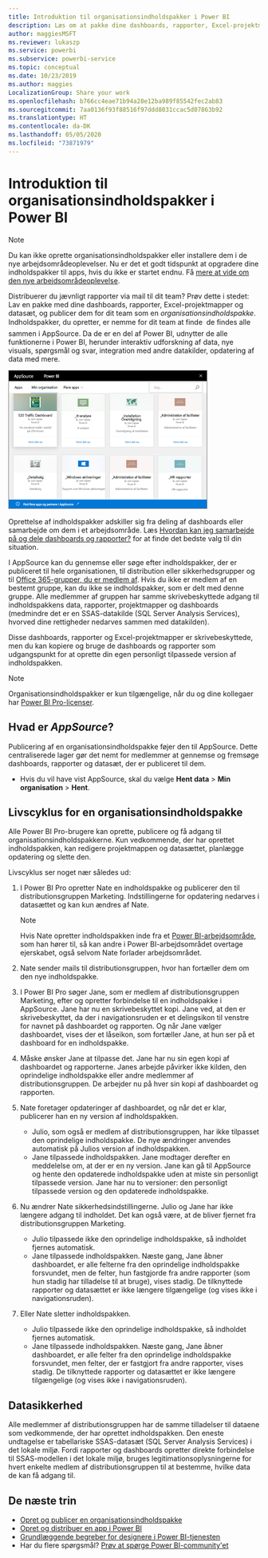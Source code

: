 ```yaml
---
title: Introduktion til organisationsindholdspakker i Power BI
description: Læs om at pakke dine dashboards, rapporter, Excel-projektmapper og datasæt som organisationsindholdspakker, som du kan dele med dine kollegaer.
author: maggiesMSFT
ms.reviewer: lukaszp
ms.service: powerbi
ms.subservice: powerbi-service
ms.topic: conceptual
ms.date: 10/23/2019
ms.author: maggies
LocalizationGroup: Share your work
ms.openlocfilehash: b766cc4eae71b94a28e12ba989f85542fec2ab83
ms.sourcegitcommit: 7aa0136f93f88516f97ddd8031ccac5d07863b92
ms.translationtype: HT
ms.contentlocale: da-DK
ms.lasthandoff: 05/05/2020
ms.locfileid: "73871979"
---
```

# <a name="intro-to-organizational-content-packs-in-power-bi"></a>Introduktion til organisationsindholdspakker i Power BI
> [!NOTE]
> Du kan ikke oprette organisationsindholdspakker eller installere dem i de nye arbejdsområdeoplevelser. Nu er det et godt tidspunkt at opgradere dine indholdspakker til apps, hvis du ikke er startet endnu. Få [mere at vide om den nye arbejdsområdeoplevelse](service-create-the-new-workspaces.md).
> 

Distribuerer du jævnligt rapporter via mail til dit team? Prøv dette i stedet: Lav en pakke med dine dashboards, rapporter, Excel-projektmapper og datasæt, og publicer dem for dit team som en *organisationsindholdspakke*. Indholdspakker, du opretter, er nemme for dit team at finde &#151; de findes alle sammen i AppSource. Da de er en del af Power BI, udnytter de alle funktionerne i Power BI, herunder interaktiv udforskning af data, nye visuals, spørgsmål og svar, integration med andre datakilder, opdatering af data med mere.

![](media/service-organizational-content-pack-introduction/power-bi-org-content-packs.png)

Oprettelse af indholdspakker adskiller sig fra deling af dashboards eller samarbejde om dem i et arbejdsområde. Læs [Hvordan kan jeg samarbejde på og dele dashboards og rapporter?](service-how-to-collaborate-distribute-dashboards-reports.md) for at finde det bedste valg til din situation. 

I AppSource kan du gennemse eller søge efter indholdspakker, der er publiceret til hele organisationen, til distribution eller sikkerhedsgrupper og til [Office 365-grupper, du er medlem af](https://support.office.com/article/Create-a-group-in-Office-365-7124dc4c-1de9-40d4-b096-e8add19209e9). Hvis du ikke er medlem af en bestemt gruppe, kan du ikke se indholdspakker, som er delt med denne gruppe. Alle medlemmer af gruppen har samme skrivebeskyttede adgang til indholdspakkens data, rapporter, projektmapper og dashboards (medmindre det er en SSAS-datakilde (SQL Server Analysis Services), hvorved dine rettigheder nedarves sammen med datakilden).

Disse dashboards, rapporter og Excel-projektmapper er skrivebeskyttede, men du kan kopiere og bruge de dashboards og rapporter som udgangspunkt for at oprette din egen personligt tilpassede version af indholdspakken.

> [!NOTE]
> Organisationsindholdspakker er kun tilgængelige, når du og dine kollegaer har [Power BI Pro-licenser](service-features-license-type.md).
> 
> 

## <a name="what-is-appsource"></a>Hvad er *AppSource*?
Publicering af en organisationsindholdspakke føjer den til AppSource.  Dette centraliserede lager gør det nemt for medlemmer at gennemse og fremsøge dashboards, rapporter og datasæt, der er publiceret til dem.  

* Hvis du vil have vist AppSource, skal du vælge **Hent data** > **Min organisation** > **Hent**.

## <a name="the-life-cycle-of-an-organizational-content-pack"></a>Livscyklus for en organisationsindholdspakke
Alle Power BI Pro-brugere kan oprette, publicere og få adgang til organisationsindholdspakkerne. Kun vedkommende, der har oprettet indholdspakken, kan redigere projektmappen og datasættet, planlægge opdatering og slette den.

Livscyklus ser noget nær således ud:

1. I Power BI Pro opretter Nate en indholdspakke og publicerer den til distributionsgruppen Marketing. Indstillingerne for opdatering nedarves i datasættet og kan kun ændres af Nate.
   
   > [!NOTE]
   > Hvis Nate opretter indholdspakken inde fra et [Power BI-arbejdsområde](service-create-distribute-apps.md), som han hører til, så kan andre i Power BI-arbejdsområdet overtage ejerskabet, også selvom Nate forlader arbejdsområdet.
   > 
   > 
2. Nate sender mails til distributionsgruppen, hvor han fortæller dem om den nye indholdspakke.
3. I Power BI Pro søger Jane, som er medlem af distributionsgruppen Marketing, efter og opretter forbindelse til en indholdspakke i AppSource. Jane har nu en skrivebeskyttet kopi. Jane ved, at den er skrivebeskyttet, da der i navigationsruden er et delingsikon til venstre for navnet på dashboardet og rapporten. Og når Jane vælger dashboardet, vises der et låseikon, som fortæller Jane, at hun ser på et dashboard for en indholdspakke. 
4. Måske ønsker Jane at tilpasse det. Jane har nu sin egen kopi af dashboardet og rapporterne. Janes arbejde påvirker ikke kilden, den oprindelige indholdspakke eller andre medlemmer af distributionsgruppen. De arbejder nu på hver sin kopi af dashboardet og rapporten.
5. Nate foretager opdateringer af dashboardet, og når det er klar, publicerer han en ny version af indholdspakken.
   
   * Julio, som også er medlem af distributionsgruppen, har ikke tilpasset den oprindelige indholdspakke. De nye ændringer anvendes automatisk på Julios version af indholdspakken.  
   * Jane tilpassede indholdspakken. Jane modtager derefter en meddelelse om, at der er en ny version.  Jane kan gå til AppSource og hente den opdaterede indholdspakke uden at miste sin personligt tilpassede version. Jane har nu to versioner: den personligt tilpassede version og den opdaterede indholdspakke.
6. Nu ændrer Nate sikkerhedsindstillingerne. Julio og Jane har ikke længere adgang til indholdet. Det kan også være, at de bliver fjernet fra distributionsgruppen Marketing.
   
   * Julio tilpassede ikke den oprindelige indholdspakke, så indholdet fjernes automatisk. 
   * Jane tilpassede indholdspakken. Næste gang, Jane åbner dashboardet, er alle felterne fra den oprindelige indholdspakke forsvundet, men de felter, hun fastgjorde fra andre rapporter (som hun stadig har tilladelse til at bruge), vises stadig. De tilknyttede rapporter og datasættet er ikke længere tilgængelige (og vises ikke i navigationsruden).
7. Eller Nate sletter indholdspakken.
   
   * Julio tilpassede ikke den oprindelige indholdspakke, så indholdet fjernes automatisk. 
   * Jane tilpassede indholdspakken. Næste gang, Jane åbner dashboardet, er alle felter fra den oprindelige indholdspakke forsvundet, men felter, der er fastgjort fra andre rapporter, vises stadig. De tilknyttede rapporter og datasættet er ikke længere tilgængelige (og vises ikke i navigationsruden).

## <a name="data-security"></a>Datasikkerhed
Alle medlemmer af distributionsgruppen har de samme tilladelser til dataene som vedkommende, der har oprettet indholdspakken. Den eneste undtagelse er tabellariske SSAS-datasæt (SQL Server Analysis Services) i det lokale miljø. Fordi rapporter og dashboards opretter direkte forbindelse til SSAS-modellen i det lokale miljø, bruges legitimationsoplysningerne for hvert enkelte medlem af distributionsgruppen til at bestemme, hvilke data de kan få adgang til.

## <a name="next-steps"></a>De næste trin
* [Opret og publicer en organisationsindholdspakke](service-organizational-content-pack-create-and-publish.md)
* [Opret og distribuer en app i Power BI](service-create-distribute-apps.md) 
* [Grundlæggende begreber for designere i Power BI-tjenesten](service-basic-concepts.md)
* Har du flere spørgsmål? [Prøv at spørge Power BI-community'et](https://community.powerbi.com/)

